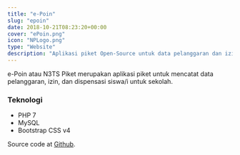 ```yaml
---
title: "e-Poin"
slug: "epoin"
date: 2018-10-21T08:23:20+00:00
cover: "ePoin.png"
icon: "NPLogo.png"
type: "Website"
description: "Aplikasi piket Open-Source untuk data pelanggaran dan izin siswa/i."
---
```


e-Poin atau N3TS Piket merupakan aplikasi piket untuk mencatat data pelanggaran, izin, dan dispensasi siswa/i untuk sekolah.

### Teknologi
- PHP 7
- MySQL
- Bootstrap CSS v4

Source code at [Github](https://github.com/n3tsconnect/epoin).
